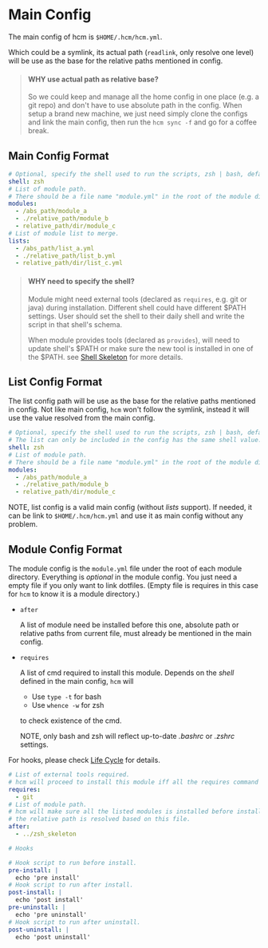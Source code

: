 # Main Config

The main config of hcm is `$HOME/.hcm/hcm.yml`.

Which could be a symlink, its actual path (`readlink`, only resolve one level) will be use as the base for the relative
paths mentioned in config.

> #### WHY use actual path as relative base?
>
> So we could keep and manage all the home config in one place (e.g. a git repo) and don't have to use absolute path in
> the config. When setup a brand new machine, we just need simply clone the configs and link the main config, then run
> the `hcm sync -f` and go for a coffee break.

## Main Config Format

```yaml
# Optional, specify the shell used to run the scripts, zsh | bash, defaults to bash.
shell: zsh
# List of module path.
# There should be a file name "module.yml" in the root of the module directory.
modules:
  - /abs_path/module_a
  - ./relative_path/module_b
  - relative_path/dir/module_c
# List of module list to merge.
lists:
  - /abs_path/list_a.yml
  - ./relative_path/list_b.yml
  - relative_path/dir/list_c.yml
```

> #### WHY need to specify the shell?
>
> Module might need external tools (declared as `requires`, e.g. git or java) during installation. Different shell could
> have different $PATH settings. User should set the shell to their daily shell and write the script in that shell's
> schema.
>
> When module provides tools (declared as `provides`), will need to update shell's $PATH or make sure the new tool is
> installed in one of the $PATH. see [Shell Skeleton][Shell Skeleton] for more details.

## List Config Format

The list config path will be use as the base for the relative paths mentioned in config. Not like main config, `hcm`
won't follow the symlink, instead it will use the value resolved from the main config.

```yaml
# Optional, specify the shell used to run the scripts, zsh | bash, defaults to bash.
# The list can only be included in the config has the same shell value.
shell: zsh
# List of module path.
# There should be a file name "module.yml" in the root of the module directory.
modules:
  - /abs_path/module_a
  - ./relative_path/module_b
  - relative_path/dir/module_c
```

NOTE, list config is a valid main config (without *lists* support). If needed, it can be link to `$HOME/.hcm/hcm.yml`
and use it as main config without any problem.

## Module Config Format

The module config is the `module.yml` file under the root of each module directory. Everything is *optional* in the
module config. You just need a empty file if you only want to link dotfiles. (Empty file is requires in this case for
`hcm` to know it is a module directory.)

   * `after`

      A list of module need be installed before this one, absolute path or relative paths from current file, must
      already be mentioned in the main config.

   * `requires`

      A list of cmd required to install this module. Depends on the *shell* defined in the main config, `hcm` will

      * Use `type -t` for bash
      * Use `whence -w` for zsh

      to check existence of the cmd.

      NOTE, only bash and zsh will reflect up-to-date *.bashrc* or *.zshrc* settings.

For hooks, please check [Life Cycle][Life Cycle] for details.

```yaml
# List of external tools required.
# hcm will proceed to install this module iff all the requires command if avaiable in $PATH, check with `which`.
requires:
  - git
# List of module path.
# hcm will make sure all the listed modules is installed before install this module.
# the relative path is resolved based on this file.
after:
  - ../zsh_skeleton

# Hooks

# Hook script to run before install.
pre-install: |
  echo 'pre install'
# Hook script to run after install.
post-install: |
  echo 'post install'
pre-uninstall: |
  echo 'pre uninstall'
# Hook script to run after uninstall.
post-uninstall: |
  echo 'post uninstall'

```

[Shell Skeleton]: TODO(timgreen)
[Life Cycle]: TODO(timgreen)
